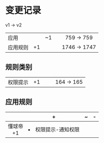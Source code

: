 # 变更记录

v1 -> v2

||||||
|-|:-:|:-:|:-:|:-:|
|应用||~1||759 -> 759|
|应用规则|+1|||1746 -> 1747|

## 规则类别

||||||
|-|:-:|:-:|:-:|:-:|
|权限提示|+1|||164 -> 165|

## 应用规则

||+|~|-|
|:-:|-|-|-|
|懂球帝<br>+1|<li>权限提示-通知权限|||
